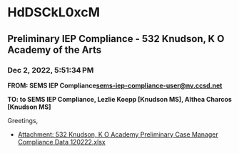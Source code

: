 # HdDSCkL0xcM
## Preliminary IEP Compliance - 532 Knudson, K O Academy of the Arts
### Dec 2, 2022, 5:51:34 PM
**FROM: SEMS IEP Compliance<sems-iep-compliance-user@nv.ccsd.net>**

**TO: to SEMS IEP Compliance, Lezlie Koepp [Knudson MS], Althea Charcos [Knudson MS]**


Greetings, 





* [Attachment: 532 Knudson, K O Academy Preliminary Case Manager Compliance Data 120222.xlsx](HdDSCkL0xcM-attachment-1.xlsx)
